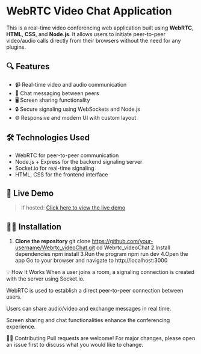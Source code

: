 # WebRTC Video Chat Application

This is a real-time video conferencing web application built using **WebRTC**, **HTML**, **CSS**, and **Node.js**. It allows users to initiate peer-to-peer video/audio calls directly from their browsers without the need for any plugins.

## 🔍 Features

- 📹 Real-time video and audio communication
- 💬 Chat messaging between peers
- 🖥️ Screen sharing functionality
- 🔒 Secure signaling using WebSockets and Node.js
- 🌐 Responsive and modern UI with custom layout

## 🛠️ Technologies Used

- WebRTC for peer-to-peer communication
- Node.js + Express for the backend signaling server
- Socket.io for real-time signaling
- HTML, CSS for the frontend interface

## 🚀 Live Demo

> If hosted: [Click here to view the live demo](https://youtu.be/jFsKI0WS2-U)


## 🧑‍💻 Installation

1. **Clone the repository**
   git clone https://github.com/your-username/Webrtc_videoChat.git
   cd Webrtc_videoChat
2.Install dependencies
   npm install
3.Run the program
   npm run dev
4.Open the app Go to your browser and navigate to
   http://localhost:3000


   
💡 How It Works
When a user joins a room, a signaling connection is created with the server using Socket.io.

WebRTC is used to establish a direct peer-to-peer connection between users.

Users can share audio/video and exchange messages in real time.

Screen sharing and chat functionalities enhance the conferencing experience.

🙋‍♂️ Contributing
Pull requests are welcome! For major changes, please open an issue first to discuss what you would like to change.
